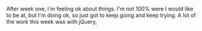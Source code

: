 After week one, i'm feeling ok about things. I'm not 100% were I would like to be at, but I'm doing ok, so just got to keep going and keep trying.
A lot of the work this week was with jQuery, 